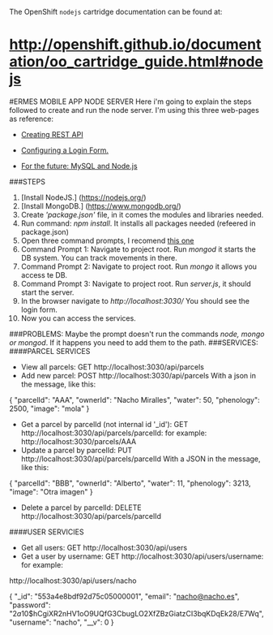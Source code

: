 
The OpenShift `nodejs` cartridge documentation can be found at:

http://openshift.github.io/documentation/oo_cartridge_guide.html#nodejs
=======
#ERMES MOBILE APP NODE SERVER
Here i'm going to explain the steps followed to create and run the node server.
I'm using this three web-pages as reference:

* [Creating REST API](https://carlosazaustre.es/blog/como-crear-una-api-rest-usando-node-js/)

* [Configuring a Login Form.](https://carlosazaustre.es/blog/como-crear-una-api-rest-usando-node-js/)

* [For the future: MySQL and Node.js](https://carlosazaustre.es/blog/como-crear-una-api-rest-usando-node-js/)

###STEPS
1. [Install NodeJS.] (https://nodejs.org/)
2. [Install MongoDB.] (https://www.mongodb.org/)
3. Create *'package.json'* file, in it comes the modules and libraries needed.
4. Run command: *npm install*. It installs all packages needed (refeered in package.json)
5. Open three command prompts, I recomend [this one](http://git-scm.com/downloads)
6. Command Prompt 1: Navigate to project root. Run *mongod* it starts the DB system. You can track movements in there.
7. Command Prompt 2: Navigate to project root. Run *mongo* it allows you access te DB.
8. Command Prompt 3: Navigate to project root. Run *server.js*, it should start the server.
9. In the browser navigate to *http://localhost:3030/* You should see the login form.
10. Now you can access the services.

###PROBLEMS: 
Maybe the prompt doesn't run the commands *node, mongo or mongod*. If it happens you need to add them to the path.
###SERVICES:
####PARCEL SERVICES

* View all parcels: GET http://localhost:3030/api/parcels
* Add new parcel: POST http://localhost:3030/api/parcels With a json in the message, like this:

{
  "parcelId": "AAA",
  "ownerId": "Nacho Miralles",
  "water": 50,
  "phenology": 2500,
  "image": "mola"
}

* Get a parcel by parcelId (not internal id '_id'): GET http://localhost:3030/api/parcels/parcelId: for example:
http://localhost:3030/parcels/AAA
* Update a parcel by parcelId: PUT http://localhost:3030/api/parcels/parcelId With a JSON in the message, like this:

{
  "parcelId": "BBB",
  "ownerId": "Alberto",
  "water": 11,
  "phenology": 3213,
  "image": "Otra imagen"
}

* Delete a parcel by parcelId: DELETE http://localhost:3030/api/parcels/parcelId

####USER SERVICIES
* Get all users: GET http://localhost:3030/api/users
* Get a user by username: GET http://localhost:3030/api/users/username: for example:

http://localhost:3030/api/users/nacho

{
   "_id": "553a4e8bdf92d75c05000001",
   "email": "nacho@nacho.es",
   "password": "$2a$10$hCgiXR2nHV1oO9UQfG3CbugLO2XfZBzGiatzCI3bqKDqEk28/E7Wq",
   "username": "nacho",
   "__v": 0
}
